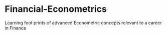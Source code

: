 # Financial-Econometrics
Learning foot prints of advanced Econometric concepts relevant to a career in Finance
